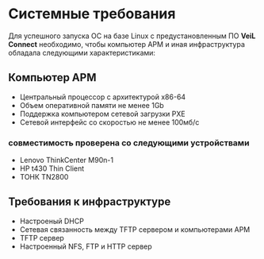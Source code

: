 # Системные требования

Для успешного запуска ОС на базе Linux с предустановленным ПО **VeiL Connect** необходимо, чтобы компьютер АРМ и иная инфраструктура обладала следующими характеристиками:

## Компьютер АРМ

* Центральный процессор с архитектурой х86-64
* Объем оперативной памяти не менее 1Gb
* Поддержка компьютером сетевой загрузки PXE
* Сетевой интерфейс со скоростью не менее 100мб/с

### совместимость проверена со следующими устройствами

* Lenovo ThinkCenter M90n-1
* HP t430 Thin Client
* ТОНК TN2800

## Требования к инфраструктуре

* Настроеный DHCP
* Сетевая связанность между TFTP сервером и компьютерами АРМ
* TFTP сервер
* Настроенный NFS, FTP и HTTP сервер
